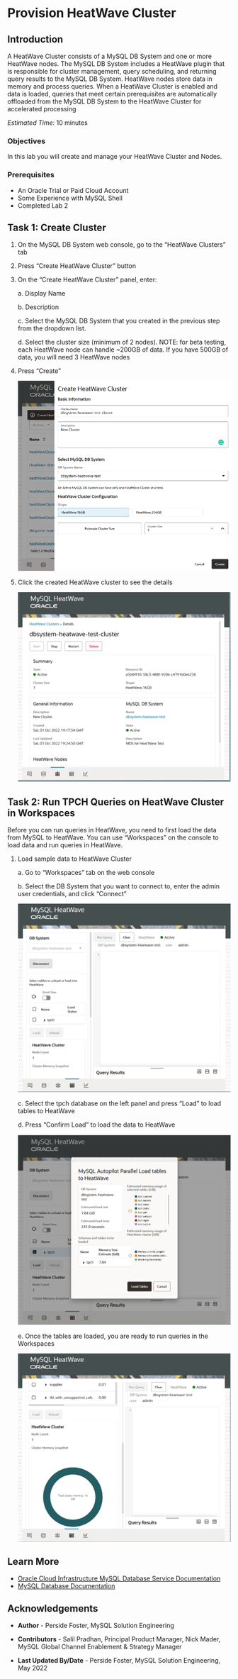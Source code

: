 # Provision HeatWave Cluster 

## Introduction

A HeatWave Cluster consists of a MySQL DB System and one or more HeatWave nodes. The MySQL DB
System includes a HeatWave plugin that is responsible for cluster management, query scheduling, and returning query results to the MySQL DB System. HeatWave nodes store data in memory and process queries. When a HeatWave Cluster is enabled and data is loaded, queries that meet certain prerequisites are automatically offloaded from the MySQL DB System to the HeatWave Cluster for accelerated processing

_Estimated Time:_ 10 minutes

### Objectives

In this lab you will create and manage your HeatWave Cluster and Nodes.

### Prerequisites

- An Oracle Trial or Paid Cloud Account
- Some Experience with MySQL Shell
- Completed Lab 2

## Task 1: Create Cluster

1. On the MySQL DB System web console, go to the “HeatWave Clusters” tab
2. Press “Create HeatWave Cluster” button
3. On the “Create HeatWave Cluster” panel, enter:

    a. Display Name

    b. Description

    c. Select the MySQL DB System that you created in the previous step from the dropdown
list.

    d. Select the cluster size (minimum of 2 nodes).
    NOTE: for beta testing, each HeatWave node can handle ~200GB of data. If you have
    500GB of data, you will need 3 HeatWave nodes

4. Press “Create”

    ![CREATE](./images/create-heatwave-cluster.png "create heatwave cluster")

5. Click the created HeatWave cluster to see the details

    ![CREATE](./images/heatwave-cluster-details.png "heatwav cluster details")

## Task 2: Run TPCH Queries on HeatWave Cluster in Workspaces

Before you can run queries in HeatWave, you need to first load the data from MySQL to
HeatWave. You can use “Workspaces” on the console to load data and run queries in HeatWave.

1. Load sample data to HeatWave Cluster

    a. Go to “Workspaces” tab on the web console

    b. Select the DB System that you want to connect to, enter the admin user credentials, and
click “Connect”

    ![LOAD](./images/heatwave-db-systtem-for-load.png "heatwav db system for load")

    c. Select the tpch database on the left panel and press “Load” to load tables to HeatWave

    d. Press “Confirm Load” to load the data to HeatWave

    ![LOAD](./images/heatwave-db-systtem-for-load-tpch.png "heatwav db system for load tpch")

    e. Once the tables are loaded, you are ready to run queries in the Workspaces

    ![LOAD](./images/tpch-loaded7.png "tpch loaded")

## Learn More

* [Oracle Cloud Infrastructure MySQL Database Service Documentation ](https://docs.cloud.oracle.com/en-us/iaas/MySQL-database)
* [MySQL Database Documentation](https://www.MySQL.com)

## Acknowledgements

- **Author** - Perside Foster, MySQL Solution Engineering

- **Contributors** - Salil Pradhan, Principal Product Manager,
Nick Mader, MySQL Global Channel Enablement & Strategy Manager
- **Last Updated By/Date** - Perside Foster, MySQL Solution Engineering, May 2022
